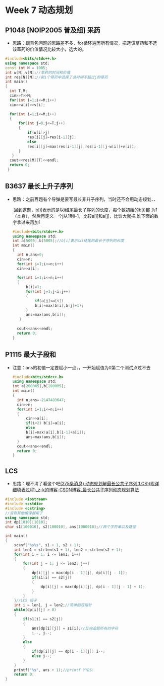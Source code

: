 # Week 7 动态规划

## P1048 [NOIP2005 普及组] 采药

-  思路：跟背包问题的思路差不多，for循环遍历所有情况，把选该草药和不选该草药的价值情况比较大小，选大的。

  ```c++
  #include<bits/stdc++.h>
  using namespace std;
  const int N = 1005;
  int w[N],v[N];//草药的时间和价值 
  int res[N][N];//前i个草药中选择了总时间不超过j的草药 
  int main()
  {
  	int T,M;
  	cin>>T>>M;
  	for(int i=1;i<=M;i++)
  	cin>>w[i]>>v[i]; 
  	
  	for(int i=1;i<=M;i++)
  	{
  		for(int j=0;j<=T;j++)
  		{
  			if(w[i]>j)
  			res[i][j]=res[i-1][j];
  			else
  			res[i][j]=max(res[i-1][j],res[i-1][j-w[i]]+v[i]);
  		}
  	 } 
  	cout<<res[M][T]<<endl;
  	return 0;
   } 
  ```

  

## B3637 最长上升子序列

- 思路：之前百题有个导弹是要写最长非升子序列，当时还不会用动态规划、、

  ​			回到这题，b[i]表示的是以i结尾最长子序列的长度，每个数初始的b[i]都 			为1（本身），然后再定义一个j从1到i-1，比较a[i]和a[j]，比谁大就把			谁下面的数字拿过来再加1

  ```c++
  #include<bits/stdc++.h>
  using namespace std;
  int a[5005],b[5005];//b[i]表示以i结尾的最长子序列的长度 
  int main()
  {
  	int n,ans=0;
  	cin>>n;
  	for(int i=1;i<=n;i++)
  	cin>>a[i];
  	
  	for(int i=1;i<=n;i++)
  	{
  		b[i]=1;
  		for(int j=1;j<i;j++)
  		{
  			if(a[j]<a[i])
  			b[i]=max(b[i],b[j]+1);
  		}
  		ans=max(ans,b[i]);
  	 } 
  	
  	cout<<ans<<endl;
  	return 0;
  }
  ```

  

## P1115 最大子段和

- 注意：ans的初值一定要赋小一点，，一开始赋值为0第二个测试点过不去

  ```C++
  #include<bits/stdc++.h>
  using namespace std;
  int a[200005],b[200005];
  int main()
  {
  	int n,ans=-2147483647;
  	cin>>n;
  	for(int i=1;i<=n;i++)
  	{
  		cin>>a[i];
  		if(i<2) b[i]=a[i];
  		else
  		b[i]=max(a[i],b[i-1]+a[i]);
  		ans=max(ans,b[i]);
  	}
  	cout<<ans<<endl;
  	return 0;
  }
  ```

## LCS

- 思路：理不清了看这个吧[(275条消息) 动态规划解最长公共子序列(LCS)(附详细填表过程)_z-k的博客-CSDN博客_最长公共子序列动态规划算法](https://blog.csdn.net/weixin_40673608/article/details/84262695?ops_request_misc=%7B%22request%5Fid%22%3A%22167145266016800186554390%22%2C%22scm%22%3A%2220140713.130102334..%22%7D&request_id=167145266016800186554390&biz_id=0&utm_medium=distribute.pc_search_result.none-task-blog-2~all~top_positive~default-3-84262695-null-null.142^v68^control,201^v4^add_ask,213^v2^t3_control2&utm_term=最长公共子序列&spm=1018.2226.3001.4187)

```c++
#include <iostream>
#include <cstdio>
#include <cstring>
//没有其他编译器用了
using namespace std;
int dp[1010][1010];
char s1[100010], s2[100010], ans[1000010];//两个字符串以及路径

int main()
{
    scanf("%s%s", s1 + 1, s2 + 1);
	int len1 = strlen(s1 + 1), len2 = strlen(s2 + 1);
	for(int i = 1; i <= len1; i++)
	{
		for(int j = 1; j <= len2; j++)
		{
			dp[i][j] = max(dp[i - 1][j], dp[i][j - 1]);
			if(s1[i] == s2[j])
            {
                dp[i][j] = max(dp[i][j], dp[i - 1][j - 1] + 1);
            }
		}
	}//LCS 板子
	int i = len1, j = len2;//简单的双指针
	while(dp[i][j] > 0)
    {
		if(s1[i] == s2[j])
        {
            ans[dp[i][j]] = s1[i];//反向追踪所有的字符
            i--, j--;
        }
		else
        {
			if(dp[i][j] == dp[i - 1][j]) i--;
			else j--;
		}
	}
	printf("%s", ans + 1);//printf YYDS!
    return 0;
}
```



















